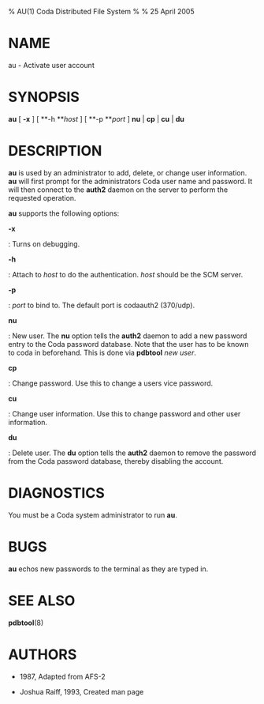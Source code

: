 % AU(1) Coda Distributed File System
%
% 25 April 2005

NAME
====

au - Activate user account

SYNOPSIS
========

**au** \[ **-x** \] \[ **-h ***host* \] \[ **-p ***port* \] **nu** \| **cp**
\| **cu** \| **du**

DESCRIPTION
===========

**au** is used by an administrator to add, delete, or change user
information. **au** will first prompt for the administrators Coda user
name and password. It will then connect to the **auth2** daemon on the
server to perform the requested operation.

**au** supports the following options:

**-x**

:   Turns on debugging.

**-h**

:   Attach to *host* to do the authentication. *host* should be the SCM
    server.

**-p**

:   *port* to bind to. The default port is codaauth2 (370/udp).

**nu**

:   New user. The **nu** option tells the **auth2** daemon to add a new
    password entry to the Coda password database. Note that the user has
    to be known to coda in beforehand. This is done via **pdbtool** *new user*.

**cp**

:   Change password. Use this to change a users vice password.

**cu**

:   Change user information. Use this to change password and other user
    information.

**du**

:   Delete user. The **du** option tells the **auth2** daemon to remove
    the password from the Coda password database, thereby disabling the
    account.

DIAGNOSTICS
===========

You must be a Coda system administrator to run **au**.

BUGS
====

**au** echos new passwords to the terminal as they are typed in.

SEE ALSO
========

**pdbtool**(8)

AUTHORS
=======

* 1987, Adapted from AFS-2

* Joshua Raiff, 1993, Created man page
